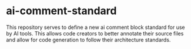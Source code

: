 # ai-comment-standard
This repository serves to define a new ai comment block standard for use by AI tools. This allows code creators to better annotate their source files and allow for code generation to follow their architecture standards.

